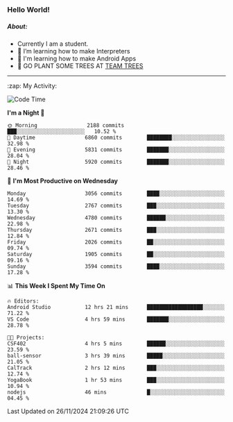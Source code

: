 ### Hello World!

##### About:
- Currently I am a student.
- 🌱 I’m learning how to make Interpreters
- 🌱 I'm learning how to make Android Apps
- 🌱 GO PLANT SOME TREES AT [TEAM TREES](https://teamtrees.org/)

---
  <summary>:zap: My Activity:</summary>
  
<!--START_SECTION:waka-->
![Code Time](http://img.shields.io/badge/Code%20Time-1%2C640%20hrs%2035%20mins-blue)

**I'm a Night 🦉** 

```text
🌞 Morning                2188 commits        ███░░░░░░░░░░░░░░░░░░░░░░   10.52 % 
🌆 Daytime                6860 commits        ████████░░░░░░░░░░░░░░░░░   32.98 % 
🌃 Evening                5831 commits        ███████░░░░░░░░░░░░░░░░░░   28.04 % 
🌙 Night                  5920 commits        ███████░░░░░░░░░░░░░░░░░░   28.46 % 
```
📅 **I'm Most Productive on Wednesday** 

```text
Monday                   3056 commits        ████░░░░░░░░░░░░░░░░░░░░░   14.69 % 
Tuesday                  2767 commits        ███░░░░░░░░░░░░░░░░░░░░░░   13.30 % 
Wednesday                4780 commits        ██████░░░░░░░░░░░░░░░░░░░   22.98 % 
Thursday                 2671 commits        ███░░░░░░░░░░░░░░░░░░░░░░   12.84 % 
Friday                   2026 commits        ██░░░░░░░░░░░░░░░░░░░░░░░   09.74 % 
Saturday                 1905 commits        ██░░░░░░░░░░░░░░░░░░░░░░░   09.16 % 
Sunday                   3594 commits        ████░░░░░░░░░░░░░░░░░░░░░   17.28 % 
```


📊 **This Week I Spent My Time On** 

```text
🔥 Editors: 
Android Studio           12 hrs 21 mins      ██████████████████░░░░░░░   71.22 % 
VS Code                  4 hrs 59 mins       ███████░░░░░░░░░░░░░░░░░░   28.78 % 

🐱‍💻 Projects: 
CSF402                   4 hrs 5 mins        ██████░░░░░░░░░░░░░░░░░░░   23.59 % 
ball-sensor              3 hrs 39 mins       █████░░░░░░░░░░░░░░░░░░░░   21.05 % 
CalTrack                 2 hrs 12 mins       ███░░░░░░░░░░░░░░░░░░░░░░   12.74 % 
YogaBook                 1 hr 53 mins        ███░░░░░░░░░░░░░░░░░░░░░░   10.94 % 
nodejs                   46 mins             █░░░░░░░░░░░░░░░░░░░░░░░░   04.45 % 
```


 Last Updated on 26/11/2024 21:09:26 UTC
<!--END_SECTION:waka-->
